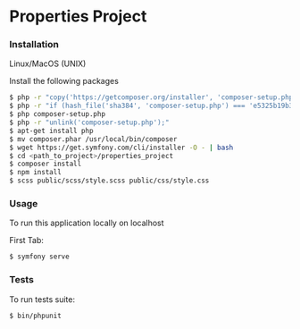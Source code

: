 # Properties Project

### Installation

Linux/MacOS (UNIX)

Install the following packages

```sh
$ php -r "copy('https://getcomposer.org/installer', 'composer-setup.php');"
$ php -r "if (hash_file('sha384', 'composer-setup.php') === 'e5325b19b381bfd88ce90a5ddb7823406b2a38cff6bb704b0acc289a09c8128d4a8ce2bbafcd1fcbdc38666422fe2806') { echo 'Installer verified'; } else { echo 'Installer corrupt'; unlink('composer-setup.php'); } echo PHP_EOL;"
$ php composer-setup.php
$ php -r "unlink('composer-setup.php');"
$ apt-get install php
$ mv composer.phar /usr/local/bin/composer
$ wget https://get.symfony.com/cli/installer -O - | bash
$ cd <path_to_project>/properties_project
$ composer install
$ npm install
$ scss public/scss/style.scss public/css/style.css
```

### Usage

To run this application locally on localhost

First Tab:
```sh
$ symfony serve
```

### Tests
To run tests suite:
```sh
$ bin/phpunit 
```